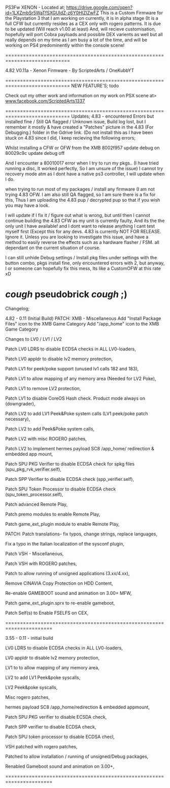 PS3Fw XENON - Located at; https://drive.google.com/open?id=1LXZmbSr5WaTfSXGUIdZ-z6Y0HlZIZwFZ
This is a Custom Firmware for the Playstation 3 that I am working on currently, it is in alpha stage (It is a full CFW but currently 
resides as a CEX only with rogero patterns. It is due to be updated (Will reach v1.00 at least) And, will recieve customisation, hopefully will port Cobra payloads and possible DEX varients as well but all really depends on my time as I am busy a lot of the time, and will be working on PS4 predominently within the console scene!

============================================================================

4.82 V0.11a - Xenon Firmware - By ScriptedArts / OneKubbYT

============================================================================
NEW FEATURE'S; todo

Check out my other work and information
on my work on PSX scene at> www.facebook.com/ScriptedArts1337

============================================================================
Updates; 4.83 - encountered Errors but installed fine / Still QA flagged /
Unknown issue, Build log lost, but I remember it mostly &
have created a "Patches" picture in the 4.83 (For Debugging.) folder in the
Gdrive link. (Do not install this as I have been stuck on 4.83 since I did, 
I keep recieving the following errors;

Whilst installing a CFW or OFW from the XMB
8002f957 update debug on
80029c9c update debug off

And I encounter a 80010017 error when I try to run my pkgs..
(I have tried running a disc, It worked perfectly, So I am unsure of the issue)
I cannot try recovery mode atm as I dont have a native ps3 controller, I will update
when I do.

when trying to run most of my packages / install any
firmware (I am not trying 4.83 OFW. I am also still QA flagged, so I am 
sure there is a fix for this, Thus I am uploading the 4.83 pup / decrypted 
pup so that if you wish you may have a look.

I will update if I fix it / figure out what is wrong, but until then I cannot
continue building the 4.83 CFW as my unit is currently faulty, And its the 
the only unit I have available! and I dont want to release anything I cant
test myself first (Except this for any devs. 4.83 is currently NOT FOR RELEASE.
Ignore it. Unless you are looking to investigate this issue, and have a method
to easily reverse the effects such as a hardware flasher / FSM. all dependant on
the current situation of course. 

I can still unhide Debug settings / Install pkg files under settings with
the button combo, pkgs install fine, only encountered errors with 2, but 
anyway, I or someone can hopefully fix this mess, Its like a CustomOFW at 
this rate xD

*cough* pseudobrick *cough* ;)
============================================================================
Changelog; 

4.82 - 0.11 (Initial Build)
PATCH: XMB - Miscellaneous
Add "Install Package Files" icon to the XMB Game Category
Add "/app_home" icon to the XMB Game Category

Changes to LV0 / LV1 / LV2	

Patch LV0 LDRS to disable ECDSA checks in ALL LV0-loaders,

Patch LV0 appldr to disable lv2 memory protection,

Patch LV1 for peek/poke support (unused lv1 calls 182 and 183),

Patch LV1 to allow mapping of any memory area (Needed for LV2 Poke),

Patch LV1 to remove LV2 protection,

Patch LV1 to disable CoreOS Hash check. Product mode always on (downgrader),

Patch LV2 to add LV1 Peek&Poke system calls (LV1 peek/poke patch necessary),

Patch LV2 to add Peek&Poke system calls,

Patch LV2 with misc ROGERO patches,

Patch LV2 to implement hermes payload SC8 /app_home/ redirection & embedded app mount,

Patch SPU PKG Verifier to disable ECDSA check for spkg files (spu_pkg_rvk_verifier.self),

Patch SPP Verifier to disable ECDSA check (spp_verifier.self),

Patch SPU Token Processor to disable ECDSA check (spu_token_processor.self),

Patch advanced Remote Play,

  Patch premo modules to enable Remote Play,
  
  Patch game_ext_plugin module to enable Remote Play,

PATCH: Patch translations- fix typos, change strings, replace languages,

  Fix a typo in the Italian localization of the sysconf plugin,

Patch VSH - Miscellaneous,

Patch VSH with ROGERO patches,

Patch to allow running of unsigned applications (3.xx/4.xx),

Remove CINAVIA Copy Protection on HDD Content,

Re-enable GAMEBOOT sound and animation on 3.00+ MFW,

  Patch game_ext_plugin.sprx to re-enable gameboot,
  
Patch Self(s) to Enable FSELFS on CEX,

======================================================================

3.55 - 0.11 - initial build

LV0 LDRS to disable ECDSA checks in ALL LV0-loaders, 

LV0 appldr to disable lv2 memory protection,

LV1 to to allow mapping of any memory area,

LV2 to add LV1 Peek&poke syscalls,

LV2 Peek&poke syscalls,

Misc rogero patches,

hermes payload SC8 /app_home/redirection & embedded appmount,

Patch SPU PKG verifier to disable ECSDA check,

Patch SPP verifier to disable ECDSA check,

Patch SPU token processor to disable ECDSA checl,

VSH patched with rogero patches,

Patched to allow installation / running of unsigned/Debug packages,

Renabled Gameboot sound and animation on 3.00+,

======================================================================
